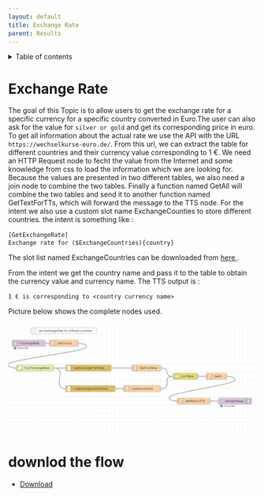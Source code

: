 ```yaml
---
layout: default
title: Exchange Rate
parent: Results
---
```


<details close markdown="block">
  <summary>
    Table of contents
  </summary>
  {: .text-delta }
1. TOC
{:toc}
</details>

# Exchange Rate
The goal of this Topic is to allow users to get the exchange rate for a specific currency for a specific country converted in Euro.The user can also ask for the value for ` silver or gold ` and get its corresponding price in euro.
To get all information about the actual rate we use the API with the URL `https://wechselkurse-euro.de/`. From this url, we can extract the table for different countries and their currency value corresponding to 1 €.
We need an HTTP Request node to fecht the value from the Internet and some knowledge from css to load the information which we are looking for. Because the values are presented in two different tables, we also need a join node to combine the two tables. Finally a function named GetAll will combine the two tables and send it to another function named GetTextForTTs, which will forward the message to the TTS node.
For the intent we also use a custom slot name ExchangeCounties to store different countries.
the intent is something like :

```
[GetExchangeRate]
Exchange rate for ($ExchangeCountries){country}
```
The slot list named ExchangeCountries can be downloaded from [here ](https://github.com/th-koeln-intia/ip-sprachassistent-team4/blob/master/data/ExchangeCountries).

From the intent we get the country name and pass it to the table to obtain the currency value and currency name. 
The TTS output is : 
```
1 € is corresponding to <country currency name>
```
Picture below shows the complete nodes used.

![Exchange rate](../../assets/ExchangeRate.png)

# downlod the flow
- [Download](https://github.com/th-koeln-intia/ip-sprachassistent-team4/blob/master/flows/ExchangeRate.json)
